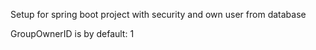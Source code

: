 Setup for spring boot project with security and own user from database

GroupOwnerID is by default: 1
